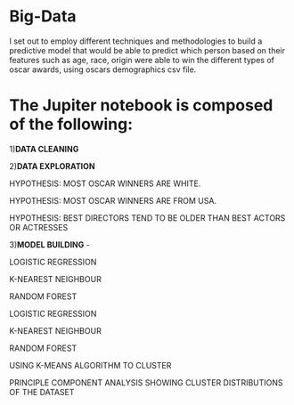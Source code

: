 # Big-Data

I set out to employ different techniques and methodologies to build a predictive model that would be able to predict which person based on their features such as age, race, origin were able to win the different types of oscar awards, using oscars demographics csv file. 

# The Jupiter notebook is composed of the following:


1)**DATA CLEANING**

2)**DATA EXPLORATION**

HYPOTHESIS: MOST OSCAR WINNERS ARE WHITE.

HYPOTHESIS: MOST OSCAR WINNERS ARE FROM USA.	

HYPOTHESIS: BEST DIRECTORS TEND TO BE OLDER THAN BEST ACTORS OR ACTRESSES	

3)**MODEL BUILDING**	-

  LOGISTIC REGRESSION	
  
  K-NEAREST NEIGHBOUR	
  
  RANDOM FOREST	
  
  LOGISTIC REGRESSION	
  
  K-NEAREST NEIGHBOUR	
  
  RANDOM FOREST	
  
  USING K-MEANS ALGORITHM TO CLUSTER	
  
  PRINCIPLE COMPONENT ANALYSIS SHOWING CLUSTER DISTRIBUTIONS OF THE DATASET	


